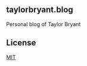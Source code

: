 ## taylorbryant.blog

Personal blog of Taylor Bryant

## License
[MIT](https://github.com/taylorbryant/taylorbryant.github.io/blob/master/LICENSE.md)
